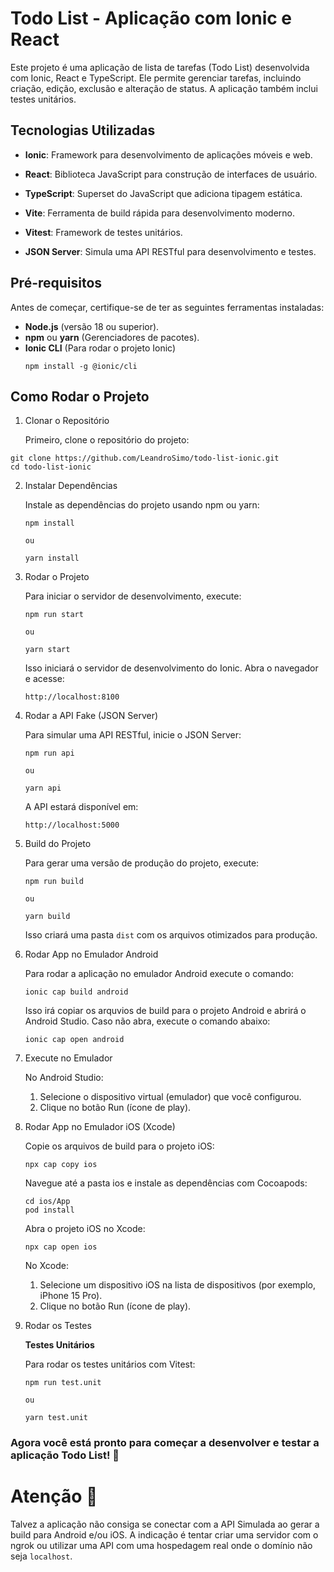 # Todo List - Aplicação com Ionic e React

Este projeto é uma aplicação de lista de tarefas (Todo List) desenvolvida com Ionic, React e TypeScript. Ele permite gerenciar tarefas, incluindo criação, edição, exclusão e alteração de status. A aplicação também inclui testes unitários.

## Tecnologias Utilizadas

- **Ionic**: Framework para desenvolvimento de aplicações móveis e web.

- **React**: Biblioteca JavaScript para construção de interfaces de usuário.

- **TypeScript**: Superset do JavaScript que adiciona tipagem estática.

- **Vite**: Ferramenta de build rápida para desenvolvimento moderno.

- **Vitest**: Framework de testes unitários.

- **JSON Server**: Simula uma API RESTful para desenvolvimento e testes.

## Pré-requisitos

Antes de começar, certifique-se de ter as seguintes ferramentas instaladas:

- **Node.js** (versão 18 ou superior).
- **npm** ou **yarn** (Gerenciadores de pacotes).
- **Ionic CLI** (Para rodar o projeto Ionic)
  ```
  npm install -g @ionic/cli
  ```

## Como Rodar o Projeto

1. Clonar o Repositório

   Primeiro, clone o repositório do projeto:

```
git clone https://github.com/LeandroSimo/todo-list-ionic.git
cd todo-list-ionic
```

2. Instalar Dependências

   Instale as dependências do projeto usando npm ou yarn:

   ```
   npm install

   ou

   yarn install
   ```

3. Rodar o Projeto

   Para iniciar o servidor de desenvolvimento, execute:

   ```
   npm run start

   ou

   yarn start
   ```

   Isso iniciará o servidor de desenvolvimento do Ionic. Abra o navegador e acesse:

   ```
   http://localhost:8100
   ```

4. Rodar a API Fake (JSON Server)

   Para simular uma API RESTful, inicie o JSON Server:

   ```
   npm run api

   ou

   yarn api
   ```

   A API estará disponível em:

   ```
   http://localhost:5000
   ```

5. Build do Projeto

   Para gerar uma versão de produção do projeto, execute:

   ```
   npm run build

   ou

   yarn build
   ```

   Isso criará uma pasta `dist` com os arquivos otimizados para produção.

6. Rodar App no Emulador Android

   Para rodar a aplicação no emulador Android execute o comando:

   ```
   ionic cap build android
   ```

   Isso irá copiar os arquvios de build para o projeto Android e abrirá o Android Studio. Caso não abra, execute o comando abaixo:

   ```
   ionic cap open android
   ```

7. Execute no Emulador

   No Android Studio:

   1. Selecione o dispositivo virtual (emulador) que você configurou.
   2. Clique no botão Run (ícone de play).

8. Rodar App no Emulador iOS (Xcode)

   Copie os arquivos de build para o projeto iOS:

   ```
   npx cap copy ios
   ```

   Navegue até a pasta ios e instale as dependências com Cocoapods:

   ```
   cd ios/App
   pod install
   ```

   Abra o projeto iOS no Xcode:

   ```
   npx cap open ios
   ```

   No Xcode:

   1. Selecione um dispositivo iOS na lista de dispositivos (por exemplo, iPhone 15 Pro).
   2. Clique no botão Run (ícone de play).

9. Rodar os Testes

   **Testes Unitários**

   Para rodar os testes unitários com Vitest:

   ```
   npm run test.unit

   ou

   yarn test.unit
   ```

### Agora você está pronto para começar a desenvolver e testar a aplicação Todo List! 🚀

# Atenção 🚨

Talvez a aplicação não consiga se conectar com a API Simulada ao gerar a build para Android e/ou iOS. A indicação é tentar criar uma servidor com o ngrok ou utilizar uma API com uma hospedagem real onde o domínio não seja `localhost`.
